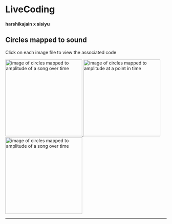 # LiveCoding
#### harshikajain  x  sisiyu
## Circles mapped to  sound
Click on each image file to view the associated code
<div class="row">
  
<a href=https://github.com/Harshikerfuffle/Live_Coding_Algo_Rave/blob/master/Circles/CircleFlow_SoundMapping.pde>
<img src ="https://github.com/Harshikerfuffle/Live_Coding_Algo_Rave/blob/master/Images/bensound-amplitude%20mapping-colour.png" width="240" height="240" alt = "image of circles mapped to amplitude of a song over time"/>

<a href=https://github.com/Harshikerfuffle/Live_Coding_Algo_Rave/blob/master/Circles/CircleBoom_SoundMapping.pde>
<img src ="https://github.com/Harshikerfuffle/Live_Coding_Algo_Rave/blob/master/Images/CircleBoom_Bensound.png" width="240" height="240" alt = "image of circles mapped to amplitude at a point in time"/>

<a href=https://seaborn.pydata.org/examples/scatterplot_matrix.html>
<img src ="https://github.com/Harshikerfuffle/Live_Coding_Algo_Rave/blob/master/Images/CircleBoom%20x%20CircleFlow.png" width="240" height="240" alt = "image of circles mapped to amplitude of a song over time"/>

</div> 

-----------------------------------------

